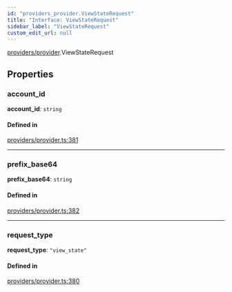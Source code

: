 ```yaml
---
id: "providers_provider.ViewStateRequest"
title: "Interface: ViewStateRequest"
sidebar_label: "ViewStateRequest"
custom_edit_url: null
---
```


[providers/provider](../modules/providers_provider.md).ViewStateRequest

## Properties

### account\_id

 **account\_id**: `string`

#### Defined in

[providers/provider.ts:381](https://github.com/maxhr/near--near-api-js/blob/d8efa7d5/packages/near-api-js/src/providers/provider.ts#L381)

___

### prefix\_base64

 **prefix\_base64**: `string`

#### Defined in

[providers/provider.ts:382](https://github.com/maxhr/near--near-api-js/blob/d8efa7d5/packages/near-api-js/src/providers/provider.ts#L382)

___

### request\_type

 **request\_type**: ``"view_state"``

#### Defined in

[providers/provider.ts:380](https://github.com/maxhr/near--near-api-js/blob/d8efa7d5/packages/near-api-js/src/providers/provider.ts#L380)
